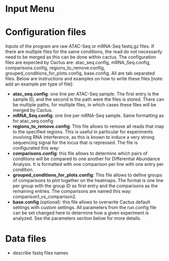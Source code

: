 


# Input Menu

# Configuration files

Inputs of the program are raw ATAC-Seq or mRNA-Seq fastq.gz files. If there are multiple files for the same conditions, the read do not necessarily need to be merged as this can be done within cactus. 
The configuration files are expected by Cactus are: atac_seq.config, mRNA_Seq.config, comparisons.config, regions_to_remove.config, grouped_conditions_for_plots.config, base.config. All are tab separated files. Below are instructions and examples on how to write these files [note: add an example per type of file]:
-	**atac_seq.config**: one line per ATAC-Seq sample. The first entry is the sample ID, and the second is the path were the files is stored. There can be multiple paths, for multiple files, in which cases these files will be merged by Cactus.
-	**mRNA_Seq.config**: one line per mRNA-Seq sample. Same formatting as for atac_seq.config
-	**regions_to_remove.config**: This file allows to remove all reads that map to the specified regions. This is useful in particular for experiments involving RNA interference, as this is known to induce a very strong sequencing signal for the locus that is repressed. The file is configurated this way:
-	**comparisons.config**: this file allows to determine which pairs of conditions will be compared to one another for Differential Abundance Analysis. It is formatted with one comparison per line with one entry per condition. 
-	**grouped_conditions_for_plots.config**: This file allows to define groups of comparisons to plot together on the heatmaps. The format is one line per group with the group ID as first entry and the comparisons as the remaining entries. The comparisons are named this way: comparison1_vs_comparison2.
-	**base.config** (optional): this file allows to overwrite Cactus default settings with custom settings. All parameters from the run.config file can be set changed here to determine how a given experiment is analyzed. See the parameters section below for more details.


# Data files

 - describe fastq files names
